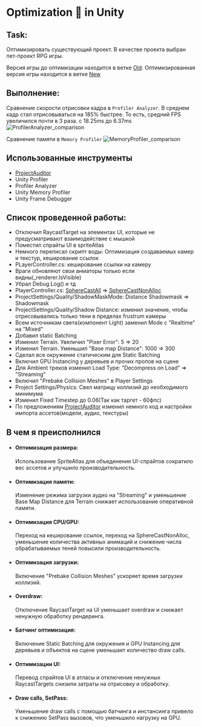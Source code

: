 # Optimization 🫡 in Unity
## Task:
Оптимизировать существующий проект. В качестве проекта выбран пет-проект RPG игры. 

Версия игры до оптимизации находится в ветке [Old](https://www.google.ru/?hl=ru).
Оптимизированная версия игры находится в ветке [New](https://www.google.ru/?hl=ru)


## Выполнение:
Сравнение скорости отрисовки кадра в `Profiler Analyzer`.
В среднем кадр стал отрисовываться на 185% быстрее. То есть, средний FPS увеличился почти в 3 раза. с 18.25ms до 6.37ms
![ProfilerAnalyzer_comparison](https://github.com/user-attachments/assets/bae4b7de-0301-432d-81aa-c8271081be80)

Сравнение памяти в `Memory Profiler`
![MemoryProfiler_comparison](https://github.com/user-attachments/assets/9f8a50e9-8f12-4789-970c-a673589e07ab)

## Использованные инструменты
- [ProjectAuditor](https://github.com/Unity-Technologies/ProjectAuditor)
- Unity Profiler
- Profiler Analyzer
- Unity Memory Profiler
- Unity Frame Debugger

## Список проведенной работы:
- Отключил RaycastTarget на элементах UI, которые не предусматривают взаимодействие с мышкой
- Поместил спрайты UI в spriteAtlas
- Немного переписал скрипт воды: Оптимизация создаваемых камер и текстур, кеширование ссылок
- PLayerController.cs: кеширование ссылки на камеру
- Враги обновляют свои анматоры только если видны(_renderer.IsVisible)
- Убрал Debug.Log() и тд
- PlayerController.cs: [SphereCastAll](https://docs.unity3d.com/ScriptReference/Physics.SphereCastAll.html) => [SphereCastNonAlloc](https://docs.unity3d.com/ScriptReference/Physics.SphereCastNonAlloc.html)
- ProjectSettings/Quality/ShadowMaskMode: Distance Shadowmask => Shadowmask
- ProjectSettings/Quality/Shadow Distance: изменил значение, чтобы отрисовывались только тени в пределах frustrum камеры
- Всем источникам света(компонент Light) заменил Mode c "Realtime" на "Mixed"
- Добавил static Batching
- Изменил Terrain. Увеличил "Pixer Error": 5 => 20
- Изменил Terrain. Уменьшил "Base map Distance": 1000 => 300
- Сделал все окружение статическим для Static Batching
- Включил GPU Instancing у деревьев и прочих пропов на сцене
- Для Ambient треков изменил Load Type: "Decompress on Load" => "Streaming"
- Включил "Prebake Collision Meshes" в Player Settings
- Project Settings/Physics: Свел матрицу коллизий до необходимого минимума
- Изменил Fixed Timestep до 0.06(Так как таргет - 60фпс)
- По предложениям [ProjectAuditor](https://github.com/Unity-Technologies/ProjectAuditor) изменил немного код и настройки импорта ассетов(модели, аудио, текстуры)

## В чем я преисполнился
- #### Оптимизация размера:
  Использование SpriteAtlas для объединения UI-спрайтов сократило вес ассетов и улучшило производительность.
- #### Оптимизация памяти:
  Изменение режима загрузки аудио на "Streaming" и уменьшение Base Map Distance для Terrain снижает использование оперативной памяти.
- #### Оптимизация CPU/GPU:
  Переход на кеширование ссылок, переход на SphereCastNonAlloc, уменьшение количества активных анимаций и снижение числа обрабатываемых теней повысили производительность.
- #### Оптимизация загрузки: 
  Включение "Prebake Collision Meshes" ускоряет время загрузки коллизий.
- #### Overdraw:
  Отключение RaycastTarget на UI уменьшает overdraw и снижает ненужную обработку рендеринга.
- #### Батчинг оптимизация:
  Включение Static Batching для окружения и GPU Instancing для деревьев и объектов на сцене уменьшает количество draw calls.
- #### Оптимизации UI:
  Перевод спрайтов UI в атласы и отключение ненужных RaycastTargets снизили затраты на отрисовку и обработку.
- #### Draw calls, SetPass:
  Уменьшение draw calls с помощью батчинга и инстансинга привело к снижению SetPass вызовов, что уменьшило нагрузку на GPU.
